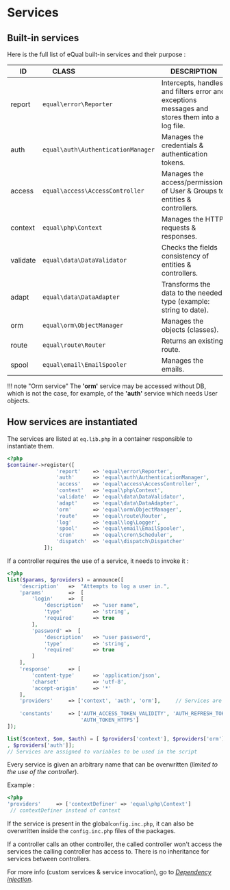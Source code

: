# Services

## Built-in services

Here is the full list of eQual built-in services and their purpose :

|**ID**|**CLASS** &nbsp; &nbsp; &nbsp; &nbsp; &nbsp; &nbsp; &nbsp; &nbsp; &nbsp; &nbsp; &nbsp; &nbsp; &nbsp; &nbsp; &nbsp; &nbsp; &nbsp; &nbsp; &nbsp;|**DESCRIPTION**|
|--|--|--|
|report|`equal\error\Reporter`|Intercepts, handles and filters error and exceptions messages and stores them into a log file. |
|auth|`equal\auth\AuthenticationManager`| Manages the credentials & authentication tokens. |
|access|`equal\access\AccessController`| Manages the access/permissions of User & Groups to entities & controllers. |
|context|`equal\php\Context`| Manages the HTTP requests & responses. |
|validate|`equal\data\DataValidator`| Checks the fields consistency of entities & controllers. |
|adapt|`equal\data\DataAdapter`| Transforms the data to the needed type (example: string to date). |
|orm|`equal\orm\ObjectManager`| Manages the objects (classes). |
|route|`equal\route\Router`| Returns an existing route. |
|spool|`equal\email\EmailSpooler`| Manages the emails. |

!!! note "Orm service"
    The **'orm'** service may be accessed without DB, which is not the case, for example, of the **'auth'** service which needs User objects.

## How services are instantiated

The services are listed at `eq.lib.php` in a container responsible to instantiate them.

```php
<?php
$container->register([
                'report'    => 'equal\error\Reporter',						
                'auth'      => 'equal\auth\AuthenticationManager',
                'access'    => 'equal\access\AccessController',
                'context'   => 'equal\php\Context',
                'validate'  => 'equal\data\DataValidator',
                'adapt'     => 'equal\data\DataAdapter',
                'orm'       => 'equal\orm\ObjectManager',
                'route'     => 'equal\route\Router',
                'log'       => 'equal\log\Logger',
                'spool'     => 'equal\email\EmailSpooler',
                'cron'      => 'equal\cron\Scheduler',
                'dispatch'  => 'equal\dispatch\Dispatcher'
            ]);
```

If a controller requires the use of a service, it needs to invoke it :

```php
<?php
list($params, $providers) = announce([
    'description'	=>	"Attempts to log a user in.",
    'params' 		=>	[
        'login'		=>	[
            'description'   => "user name",
            'type'          => 'string',
            'required'      => true
        ],
        'password' =>  [
            'description'   => "user password",
            'type'          => 'string',
            'required'      => true
        ]
    ],
    'response'      => [
        'content-type'      => 'application/json',
        'charset'           => 'utf-8',
        'accept-origin'     => '*'
    ],    
    'providers'     => ['context', 'auth', 'orm'],     // Services are invoked                                   
    
    'constants'     => ['AUTH_ACCESS_TOKEN_VALIDITY', 'AUTH_REFRESH_TOKEN_VALIDITY',
                        'AUTH_TOKEN_HTTPS']    
]);

list($context, $om, $auth) = [ $providers['context'], $providers['orm']
, $providers['auth']]; 
// Services are assigned to variables to be used in the script
```

Every service is given an arbitrary name that can be overwritten (*limited to the use of the controller*).

Example : 

```php
<?php
'providers'     => ['contextDefiner' => 'equal\php\Context'] 
 // contextDefiner instead of context
```

If the service is present in the global`config.inc.php`, it can also be overwritten inside the `config.inc.php` files of the packages.

If a controller calls an other controller, the called controller won't access the services the calling controller has access to. There is no inheritance for services between controllers.



For more info (custom services & service invocation), go to [*Dependency injection*](dependency-injection.md).







​       

